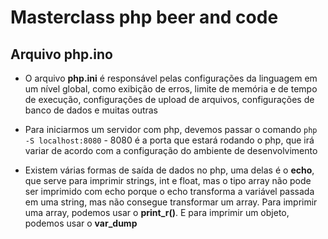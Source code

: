 # Masterclass php beer and code

## Arquivo php.ino
- O arquivo **php.ini** é responsável pelas configurações da linguagem em um nível global, como exibição de erros, limite de memória e de tempo de execução, configurações de upload de arquivos, configurações de banco de dados e muitas outras

- Para iniciarmos um servidor com php, devemos passar o comando `php -S localhost:8080` - 8080 é a porta que estará rodando o php, que irá variar de acordo com a configuração do ambiente de desenvolvimento

- Existem várias formas de saída de dados no php, uma delas é o **echo**, que serve para imprimir strings, int e float, mas o tipo array não pode ser imprimido com echo porque o echo transforma a variável passada em uma string, mas não consegue transformar um array. Para imprimir uma array, podemos usar o **print_r()**. E para imprimir um objeto, podemos usar o **var_dump** 